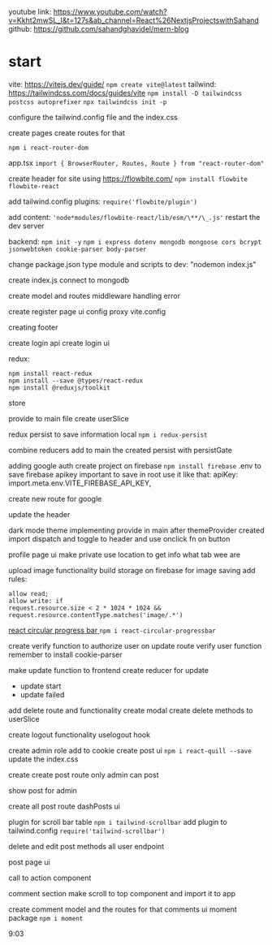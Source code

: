 youtube link: https://www.youtube.com/watch?v=Kkht2mwSL_I&t=127s&ab_channel=React%26NextjsProjectswithSahand
github: https://github.com/sahandghavidel/mern-blog

# start

vite:
https://vitejs.dev/guide/
`npm create vite@latest`
tailwind:
https://tailwindcss.com/docs/guides/vite
`npm install -D tailwindcss postcss autoprefixer`
`npx tailwindcss init -p`

configure the tailwind.config file and the index.css

create pages
create routes for that

`npm i react-router-dom`

app.tsx
`import { BrowserRouter, Routes, Route } from "react-router-dom"`

create header for site
using https://flowbite.com/
`npm install flowbite flowbite-react`

add tailwind.config plugins:
`require('flowbite/plugin')`

add content:
`'node*modules/flowbite-react/lib/esm/\**/\_.js'`
restart the dev server

backend:
`npm init -y`
`npm i express dotenv mongodb mongoose cors bcrypt jsonwebtoken cookie-parser body-parser`

change package.json type module and scripts to dev: "nodemon index.js"

create index.js
connect to mongodb

create model and routes
middleware handling error

create register page ui
config proxy vite.config

creating footer

create login api
create login ui

redux:

```
npm install react-redux
npm install --save @types/react-redux
npm install @reduxjs/toolkit
```

store

provide to main file
create userSlice

redux persist to save information local
`npm i redux-persist`

combine reducers
add to main the created persist with persistGate

adding google auth
create project on firebase
`npm install firebase`
.env to save firebase apikey important to save in root
use it like that: apiKey: import.meta.env.VITE_FIREBASE_API_KEY,

create new route for google

update the header

dark mode theme implementing
provide in main after themeProvider created
import dispatch and toggle to header and use onclick fn on button

profile page ui
make private
use location to get info what tab wee are

upload image functionality
build storage on firebase for image saving
add rules:

```
allow read;
allow write: if
request.resource.size < 2 * 1024 * 1024 &&
request.resource.contentType.matches('image/.*')
```

[react circular progress bar ](https://www.npmjs.com/package/react-circular-progressbar)
`npm i react-circular-progressbar`

create verify function to authorize user on update route
verify user function
remember to install cookie-parser

make update function to frontend
create reducer for update

- update start
- update failed

add delete route and functionality
create modal
create delete methods to userSlice

create logout functionality
uselogout hook

create admin role
add to cookie
create post ui
`npm i react-quill --save`
update the index.css

create create post route
only admin can post

show post for admin

create all post route
dashPosts ui

plugin for scroll bar table
`npm i tailwind-scrollbar`
add plugin to tailwind.config
`require('tailwind-scrollbar')`

delete and edit post methods
all user endpoint

post page ui

call to action component

comment section
make scroll to top component and import it to app

create comment model and the routes for that
comments ui
moment package
`npm i moment`

9:03
